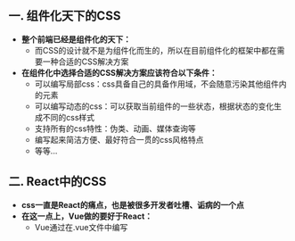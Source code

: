 ## 一. **组件化天下的CSS**

- **整个前端已经是组件化的天下：**
  - 而CSS的设计就不是为组件化而生的，所以在目前组件化的框架中都在需要一种合适的CSS解决方案
- **在组件化中选择合适的CSS解决方案应该符合以下条件：**
  - 可以编写局部css：css具备自己的具备作用域，不会随意污染其他组件内的元素
  - 可以编写动态的css：可以获取当前组件的一些状态，根据状态的变化生成不同的css样式
  - 支持所有的css特性：伪类、动画、媒体查询等
  - 编写起来简洁方便、最好符合一贯的css风格特点
  - 等等...

## 二. **React中的CSS**

- **css一直是React的痛点，也是被很多开发者吐槽、诟病的一个点**
- **在这一点上，Vue做的要好于React：**
  - Vue通过在.vue文件中编写 <style><style> 标签来编写自己的样式
  - 通过是否添加 scoped 属性来决定编写的样式是全局有效还是局部有效
  - 通过 lang 属性来设置你喜欢的 less、sass等预处理器
  - 通过内联样式风格的方式来根据最新状态设置和改变css
  - 等等...
- **Vue在CSS上虽然不能称之为完美，但是已经足够简洁、自然、方便了，至少统一的样式风格不会出现多个开发人员、多个项目采用不一样的样式风格**
- **相比而言，React官方并没有给出在React中统一的样式风格：**
  - 由此，从普通的css，到css modules，再到css in js，有几十种不同的解决方案，上百个不同的库
  - 大家一致在寻找最好的或者说最适合自己的CSS方案，但是到目前为止也没有统一的方案

## 三. **内联样式**

- **内联样式是官方推荐的一种css样式的写法：**
  - style 接受一个采用小驼峰命名属性的 JavaScript 对象，，而不是 CSS 字符串
  - 并且可以引用state中的状态来设置相关的样式
- **内联样式的优点:**
  - 1.内联样式, 样式之间不会有冲突
  - 2.可以动态获取当前state中的状态
- **内联样式的缺点：**
  - 1.写法上都需要使用驼峰标识
  - 2.某些样式没有提示
  - 3.大量的样式, 代码混乱
  - 4.某些样式无法编写(比如伪类/伪元素)
- **官方依然是希望内联合适和普通的css来结合编写**

<img src="../imgs/react/%E5%86%85%E8%81%94css.png" style="zoom:80%;" />

## 四. **普通的css**

- **普通的css我们通常会编写到一个单独的文件，之后再进行引入**
- **这样的编写方式和普通的网页开发中编写方式是一致的：**
  - 如果我们按照普通的网页标准去编写，那么也不会有太大的问题
  - 但是组件化开发中我们总是希望组件是一个独立的模块，即便是样式也只是在自己内部生效，不会相互影响
  - 但是普通的css都属于全局的css，样式之间会相互影响
- **这种编写方式最大的问题是样式之间会相互层叠掉**

## 五. **css modules**

- **css modules并不是React特有的解决方案，而是所有使用了类似于webpack配置的环境下都可以使用的**
  - 如果在其他项目中使用它，那么我们需要自己来进行配置，比如配置webpack.config.js中的modules: true等
- **React的脚手架已经内置了css modules的配置：**
  - .css/.less/.scss 等样式文件都需要修改成 .module.css/.module.less/.module.scss 等
  - 之后就可以引用并且进行使用了
- **css modules确实解决了局部作用域的问题，也是很多人喜欢在React中使用的一种方案**
- **但是这种方案也有自己的缺陷：**
  - 引用的类名，不能使用连接符(.home-title)，在JavaScript中是不识别的
  - 所有的className都必须使用{style.className} 的形式来编写
  - 不方便动态来修改某些样式，依然需要使用内联样式的方式

![](../imgs/react/css%20modulepng.png)

## 六. **CSS in JS**

- **官方文档也有提到过CSS in JS这种方案：**

  - "CSS-in-JS” 是指一种模式，其中 CSS 由 JavaScript 生成而不是在外部文件中定义
  - 注意此功能并不是 React 的一部分，而是由第三方库提供
  - React 对样式如何定义并没有明确态度

- **在传统的前端开发中，我们通常会将结构（HTML）、样式（CSS）、逻辑（JavaScript）进行分离**

  - React的思想中认为**逻辑本身和UI是无法分离的**，所以才会有了JSX的语法
  - 样式也是属于UI的一部分
  - 事实上CSS-in-JS的模式就是一种**将样式（CSS）也写入到JavaScript中**的方式，并且可以方便的使用JavaScript的状态
  - 所以React有被人称之为 **All in JS**

- **当然，这种开发的方式也受到了很多的批评：**

  -  Stop using CSS in JavaScript for web development
  - https://hackernoon.com/stop-using-css-in-javascript-for-web-development-fa32fb873dcc

- **批评声音虽然有，但是在我们看来很多优秀的CSS-in-JS的库依然非常强大、方便：**

  - CSS-in-JS通过JavaScript来为CSS赋予一些能力，包括类似于CSS预处理器一样的样式嵌套、函数定义、逻辑复用、动态修改状态等等
  - 虽然CSS预处理器也具备某些能力，但是获取动态状态依然是一个不好处理的点
  - 所以，目前可以说CSS-in-JS是React编写CSS最为受欢迎的一种解决方案

- **目前比较流行的CSS-in-JS的库有哪些呢？**

  - styled-components
  - emotion
  - glamorous

- **目前可以说styled-components依然是社区最流行的CSS-in-JS库**

- **安装styled-components：**

  - ```shell
    npm install styled-components
    yarn add styled-components
    ```

- **ES6标签模板字符串**

  - **ES6中增加了模板字符串的语法，这个对于很多人来说都会使用**

  - **但是模板字符串还有另外一种用法：标签模板字符串（Tagged TemplateLiterals）**

    ```js
    function foo(...args){
      console.log(args)
    }
    const name = 'bob'
    foo`hello, world${name}`      // [hello, world, ''], bob
    ```

  - **如果我们在调用的时候插入其他的变量：**

    - 模板字符串被拆分了
    - 第一个元素是数组，是被模块字符串拆分的字符串组合
    - 后面的元素是一个个模块字符串传入的内容

  - **在styled component中，就是通过这种方式来解析模块字符串，最终生成我们想要的样式**

- **styled-components的本质是通过函数的调用，最终创建出一个组件**

  - 这个组件会被自动添加上一个不重复的class
  - styled-components会给该class添加相关的样式

- **另外，它支持类似于CSS预处理器一样的样式嵌套：**

  - 支持直接子代选择器或后代选择器，并且直接编写样式
  - 可以通过&符号获取当前元素
  - 直接伪类选择器、伪元素等

- **props、attrs属性**

  - **props可以被传递给styled组件**
    - 获取props需要通过${}传入一个插值函数，props会作为该函数的参数
    - 这种方式可以有效的解决动态样式的问题
  - **添加attrs属性**

- **styled高级特性**

  - **支持样式的继承**

![](../imgs/react/styled%E6%A0%B7%E5%BC%8F%E7%BB%A7%E6%89%BFpng.png)

![](../imgs/react/css-in-js(1).png)

![](../imgs/react/css-in-js(2).png)

![](../imgs/react/css-in-js(3).png)

## 六. react中使用less

- **craco.config.js配置**

  - 1. 安装 craco

       ```shell
       yarn add @craco/craco
       or
       npm i @craco/craco
       ```

  - 2. 安装 craco-less

       ```shell
       yarn add  craco-less
       or
       npm i  craco-less
       ```

  - 3. 修改package.json文件

       修改前

       ```shell
       "scripts": {
           "start": "react-scripts start",
           "build": "react-scripts build",
           "test": "react-scripts test",
           "eject": "react-scripts eject"
         },
       ```

       修改后

       ```shell
       "scripts": {
           "start": "craco start",
           "build": "craco build",
           "test": "craco test",
           "eject": "react-scripts eject"
         },
       ```

  - 4. 配置craco.config.js文件

       在package.json同济目录下创建craco.config.js文件

       ```shell
       const CracoLessPlugin = require('craco-less')
       
       module.exports = {
         plugins: [
           {
             plugin: CracoLessPlugin,
             options: {
               lessLoaderOptions: {
                 lessOptions: {
                   modifyVars: { '@primary-color': '#1DA57A' },
                   javascriptEnabled: true
                 }
               }
             }
           }
         ]
       }
       ```

![](../imgs/react/less.png)

## 七. **React中添加class**

- **React在JSX给了我们开发者足够多的灵活性，你可以像编写JavaScript代码一样，通过一些逻辑来决定是否添加某些class：**

![](../imgs/react/react%E6%B7%BB%E5%8A%A0class.png)

- **这个时候我们可以借助于一个第三方的库：classnames**
  - 很明显，这是一个用于动态添加classnames的一个库

<img src="../imgs/react/classnames.png" style="zoom:80%;" />

![](../imgs/react/classnames2.png)